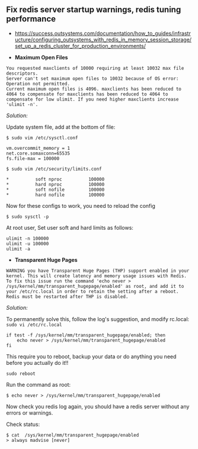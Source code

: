 ## Fix redis server startup warnings, redis tuning performance
- https://success.outsystems.com/documentation/how_to_guides/infrastructure/configuring_outsystems_with_redis_in_memory_session_storage/set_up_a_redis_cluster_for_production_environments/

- **Maximum Open Files**

```
You requested maxclients of 10000 requiring at least 10032 max file descriptors.
Server can't set maximum open files to 10032 because of OS error: Operation not permitted.
Current maximum open files is 4096. maxclients has been reduced to 4064 to compensate for maxclients has been reduced to 4064 to compensate for low ulimit. If you need higher maxclients increase 'ulimit -n'.
```

_Solution:_

Update system file, add at the bottom of file:

```Shell
$ sudo vim /etc/sysctl.conf

vm.overcommit_memory = 1
net.core.somaxconn=65535
fs.file-max = 100000
```

```Shell
$ sudo vim /etc/security/limits.conf

*          soft nproc          100000
*          hard nproc          100000
*          soft nofile         100000
*          hard nofile         100000
```

Now for these configs to work, you need to reload the config

```
$ sudo sysctl -p
```

At root user, Set user soft and hard limits as follows:

```
ulimit -n 100000
ulimit -u 100000
ulimit -a
```

- **Transparent Huge Pages**

```Shell
WARNING you have Transparent Huge Pages (THP) support enabled in your kernel. This will create latency and memory usage issues with Redis. To fix this issue run the command 'echo never > /sys/kernel/mm/transparent_hugepage/enabled' as root, and add it to your /etc/rc.local in order to retain the setting after a reboot. Redis must be restarted after THP is disabled.
```

_Solution:_

To permanently solve this, follow the log's suggestion, and modify rc.local:
`sudo vi /etc/rc.local`

```Shell
if test -f /sys/kernel/mm/transparent_hugepage/enabled; then
    echo never > /sys/kernel/mm/transparent_hugepage/enabled
fi
```

This require you to reboot, backup your data or do anything you need before you actually do it!!

`sudo reboot`

Run the command as root:

```
$ echo never > /sys/kernel/mm/transparent_hugepage/enabled
```

Now check you redis log again, you should have a redis server without any errors or warnings.

Check status:

```Shell
$ cat  /sys/kernel/mm/transparent_hugepage/enabled
> always madvise [never]
```
